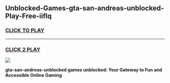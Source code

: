 
## Unblocked-Games-gta-san-andreas-unblocked-Play-Free-iiflq
<h3>
<a href="https://premium76.site?title=gta-san-andreas-unblocked&ref=12A">CLICK TO PLAY</a></h3>
<hr>

<h3>
<a href="https://premium76.site?title=gta-san-andreas-unblocked&ref=12A">CLICK 2 PLAY</a>
  
</h3>

<a href="https://premium76.site?title=gta-san-andreas-unblocked&ref=12A"><img src="https://clearcache.store/games.png"></a>


**gta-san-andreas-unblocked games unblocked: Your Gateway to Fun and Accessible Online Gaming**
